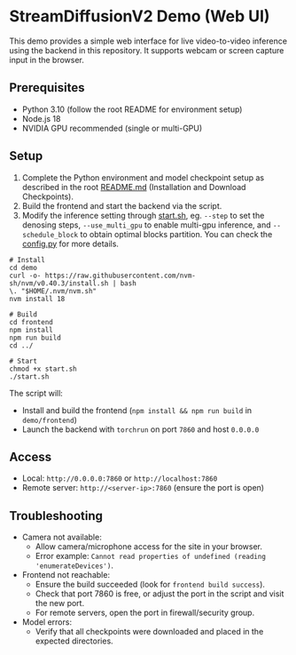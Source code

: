 # StreamDiffusionV2 Demo (Web UI)

This demo provides a simple web interface for live video-to-video inference using the backend in this repository. It supports webcam or screen capture input in the browser.

## Prerequisites
- Python 3.10 (follow the root README for environment setup)
- Node.js 18
- NVIDIA GPU recommended (single or multi-GPU)

## Setup
1) Complete the Python environment and model checkpoint setup as described in the root [README.md](../README.md) (Installation and Download Checkpoints).
2) Build the frontend and start the backend via the script.
3) Modify the inference setting through [start.sh](./start.sh), eg. `--step` to set the denosing steps, `--use_multi_gpu` to enable multi-gpu inference, and `--schedule_block` to obtain optimal blocks partition. You can check the [config.py](./config.py) for more details.
```
# Install
cd demo
curl -o- https://raw.githubusercontent.com/nvm-sh/nvm/v0.40.3/install.sh | bash
\. "$HOME/.nvm/nvm.sh"
nvm install 18

# Build
cd frontend
npm install
npm run build
cd ../

# Start
chmod +x start.sh
./start.sh
```
The script will:
- Install and build the frontend (`npm install && npm run build` in `demo/frontend`)
- Launch the backend with `torchrun` on port `7860` and host `0.0.0.0`

## Access
- Local: `http://0.0.0.0:7860` or `http://localhost:7860`
- Remote server: `http://<server-ip>:7860` (ensure the port is open)


## Troubleshooting
- Camera not available:
  - Allow camera/microphone access for the site in your browser.
  - Error example: `Cannot read properties of undefined (reading 'enumerateDevices')`.
- Frontend not reachable:
  - Ensure the build succeeded (look for `frontend build success`).
  - Check that port 7860 is free, or adjust the port in the script and visit the new port.
  - For remote servers, open the port in firewall/security group.
- Model errors:
  - Verify that all checkpoints were downloaded and placed in the expected directories.